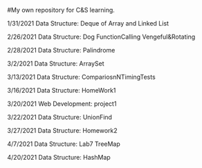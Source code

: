#My own repository for C&S learning.

1/31/2021
Data Structure:
Deque of Array and Linked List

2/26/2021
Data Structure:
Dog
FunctionCalling
Vengeful&Rotating

2/28/2021
Data Structure:
Palindrome

3/2/2021
Data Structure:
ArraySet

3/13/2021
Data Structure:
CompariosnNTimingTests

3/16/2021
Data Structure:
HomeWork1

3/20/2021
Web Development:
project1

3/22/2021
Data Structure:
UnionFind

3/27/2021
Data Structure:
Homework2

4/7/2021
Data Structure:
Lab7 TreeMap

4/20/2021
Data Structure:
HashMap